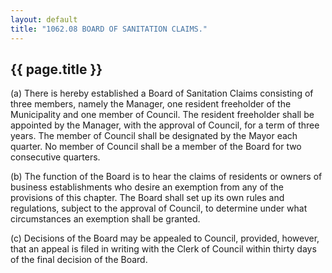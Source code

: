 ```yaml
---
layout: default 
title: "1062.08 BOARD OF SANITATION CLAIMS."
---
```


{{ page.title }}
----------------

​(a) There is hereby established a Board of Sanitation Claims consisting
of three members, namely the Manager, one resident freeholder of the
Municipality and one member of Council. The resident freeholder shall be
appointed by the Manager, with the approval of Council, for a term of
three years. The member of Council shall be designated by the Mayor each
quarter. No member of Council shall be a member of the Board for two
consecutive quarters.

​(b) The function of the Board is to hear the claims of residents or
owners of business establishments who desire an exemption from any of
the provisions of this chapter. The Board shall set up its own rules and
regulations, subject to the approval of Council, to determine under what
circumstances an exemption shall be granted.

​(c) Decisions of the Board may be appealed to Council, provided,
however, that an appeal is filed in writing with the Clerk of Council
within thirty days of the final decision of the Board.
